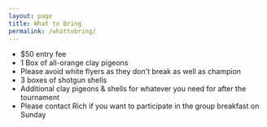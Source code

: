 ```yaml
---
layout: page
title: What to Bring
permalink: /whattobring/
---
```


* $50 entry fee
* 1 Box of all-orange clay pigeons
* Please avoid white flyers as they don't break as well as champion
* 3 boxes of shotgun shells
* Additional clay pigeons & shells for whatever you need for after the tournament
* Please contact Rich if you want to participate in the group breakfast on Sunday
<br>
<br>
<br>
<br>
<br>
<br>
<br>
<br>
<br>
<br>






















